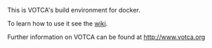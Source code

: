 This is VOTCA's build environment for docker. 

To learn how to use it see the [wiki](https://github.com/votca/csg/wiki/Installing).

Further information on VOTCA can be found at http://www.votca.org
